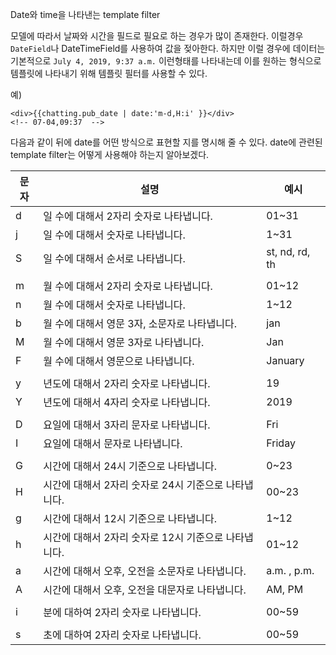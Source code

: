 Date와 time을 나타낸는 template filter

모델에 따라서 날짜와 시간을 필드로 필요로 하는 경우가 많이 존재한다. 이럴경우 `DateField`나 DateTimeField를 사용하여 값을 젖아한다. 하지만 이럴 경우에 데이터는 기본적으로 `July 4, 2019, 9:37 a.m.` 이런형태를 나타내는데 이를 원하는 형식으로 템플릿에 나타내기 위해 템플릿 필터를 사용할 수 있다.

예)

```
<div>{{chatting.pub_date | date:'m-d,H:i' }}</div>
<!-- 07-04,09:37  -->
```

다음과 같이 뒤에 date를 어떤 방식으로 표현할 지를 명시해 줄 수 있다. date에 관련된 template filter는 어떻게 사용해야 하는지 알아보겠다.

| 문자 | 설명                                                 | 예시           |
| ---- | ---------------------------------------------------- | -------------- |
| d    | 일 수에 대해서 2자리 숫자로 나타냅니다.              | 01~31          |
| j    | 일 수에 대해서 숫자로 나타냅니다.                    | 1~31           |
| S    | 일 수에 대해서 순서로 나타냅니다.                    | st, nd, rd, th |
|      |                                                      |                |
| m    | 월 수에 대해서 2자리 숫자로 나타냅니다.              | 01~12          |
| n    | 월 수에 대해서 숫자로 나타냅니다.                    | 1~12           |
| b    | 월 수에 대해서 영문 3자, 소문자로 나타냅니다.        | jan            |
| M    | 월 수에 대해서 영문 3자로 나타냅니다.                | Jan            |
| F    | 월 수에 대해서 영문으로 나타냅니다.                  | January        |
|      |                                                      |                |
| y    | 년도에 대해서 2자리 숫자로 나타냅니다.               | 19             |
| Y    | 년도에 대해서 4자리 숫자로 나타냅니다.               | 2019           |
|      |                                                      |                |
| D    | 요일에 대해서 3자리 문자로 나타냅니다.               | Fri            |
| I    | 요일에 대해서 문자로 나타냅니다.                     | Friday         |
|      |                                                      |                |
| G    | 시간에 대해서 24시 기준으로 나타냅니다.              | 0~23           |
| H    | 시간에 대해서 2자리 숫자로 24시 기준으로 나타냅니다. | 00~23          |
| g    | 시간에 대해서 12시 기준으로 나타냅니다.              | 1~12           |
| h    | 시간에 대해서 2자리 숫자로 12시 기준으로 나타냅니다. | 01~12          |
| a    | 시간에 대해서 오후, 오전을 소문자로 나타냅니다.      | a.m. , p.m.    |
| A    | 시간에 대해서 오후, 오전을 대문자로 나타냅니다.      | AM, PM         |
|      |                                                      |                |
| i    | 분에 대하여 2자리 숫자로 나타냅니다.                 | 00~59          |
|      |                                                      |                |
| s    | 초에 대하여 2자리 숫자로 나타냅니다.                 | 00~59          |